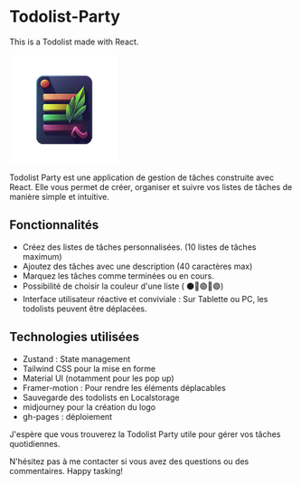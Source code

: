 # Todolist-Party
This is a Todolist made with React.

![Todolist Party Logo](logo.png)

Todolist Party est une application de gestion de tâches construite avec React. Elle vous permet de créer, organiser et suivre vos listes de tâches de manière simple et intuitive.

## Fonctionnalités

- Créez des listes de tâches personnalisées. (10 listes de tâches maximum)
- Ajoutez des tâches avec une description (40 caractères max)
- Marquez les tâches comme terminées ou en cours.
- Possibilité de choisir la couleur d'une liste  ( ⚫🔵🟢🔴🟣)
- Interface utilisateur réactive et conviviale  : Sur Tablette ou PC, les todolists peuvent être déplacées.

## Technologies utilisées

- Zustand : State management
- Tailwind CSS pour la mise en forme
- Material UI (notamment pour les pop up)
- Framer-motion : Pour rendre les éléments déplacables
- Sauvegarde des todolists en Localstorage
- midjourney pour la création du logo
- gh-pages : déploiement


J'espère que vous trouverez la Todolist Party utile pour gérer vos tâches quotidiennes.

N'hésitez pas à me contacter si vous avez des questions ou des commentaires. Happy tasking!
